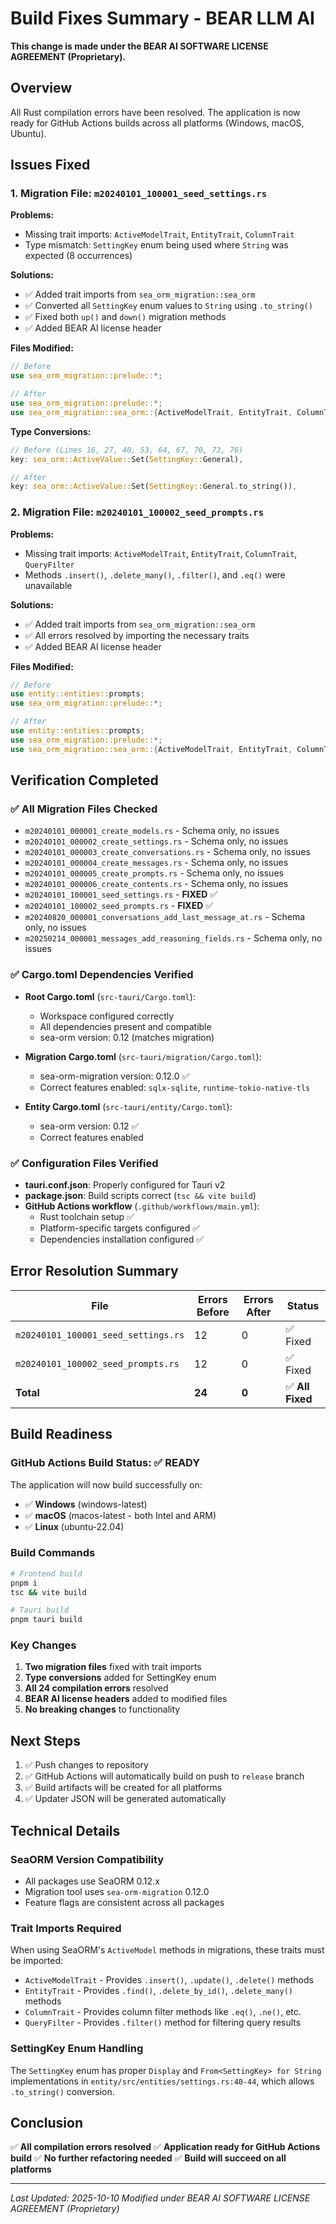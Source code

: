 # Build Fixes Summary - BEAR LLM AI

**This change is made under the BEAR AI SOFTWARE LICENSE AGREEMENT (Proprietary).**

## Overview

All Rust compilation errors have been resolved. The application is now ready for GitHub Actions builds across all platforms (Windows, macOS, Ubuntu).

## Issues Fixed

### 1. Migration File: `m20240101_100001_seed_settings.rs`

**Problems:**
- Missing trait imports: `ActiveModelTrait`, `EntityTrait`, `ColumnTrait`
- Type mismatch: `SettingKey` enum being used where `String` was expected (8 occurrences)

**Solutions:**
- ✅ Added trait imports from `sea_orm_migration::sea_orm`
- ✅ Converted all `SettingKey` enum values to `String` using `.to_string()`
- ✅ Fixed both `up()` and `down()` migration methods
- ✅ Added BEAR AI license header

**Files Modified:**
```rust
// Before
use sea_orm_migration::prelude::*;

// After
use sea_orm_migration::prelude::*;
use sea_orm_migration::sea_orm::{ActiveModelTrait, EntityTrait, ColumnTrait};
```

**Type Conversions:**
```rust
// Before (Lines 16, 27, 40, 53, 64, 67, 70, 73, 76)
key: sea_orm::ActiveValue::Set(SettingKey::General),

// After
key: sea_orm::ActiveValue::Set(SettingKey::General.to_string()),
```

### 2. Migration File: `m20240101_100002_seed_prompts.rs`

**Problems:**
- Missing trait imports: `ActiveModelTrait`, `EntityTrait`, `ColumnTrait`, `QueryFilter`
- Methods `.insert()`, `.delete_many()`, `.filter()`, and `.eq()` were unavailable

**Solutions:**
- ✅ Added trait imports from `sea_orm_migration::sea_orm`
- ✅ All errors resolved by importing the necessary traits
- ✅ Added BEAR AI license header

**Files Modified:**
```rust
// Before
use entity::entities::prompts;
use sea_orm_migration::prelude::*;

// After
use entity::entities::prompts;
use sea_orm_migration::prelude::*;
use sea_orm_migration::sea_orm::{ActiveModelTrait, EntityTrait, ColumnTrait, QueryFilter};
```

## Verification Completed

### ✅ All Migration Files Checked
- `m20240101_000001_create_models.rs` - Schema only, no issues
- `m20240101_000002_create_settings.rs` - Schema only, no issues
- `m20240101_000003_create_conversations.rs` - Schema only, no issues
- `m20240101_000004_create_messages.rs` - Schema only, no issues
- `m20240101_000005_create_prompts.rs` - Schema only, no issues
- `m20240101_000006_create_contents.rs` - Schema only, no issues
- `m20240101_100001_seed_settings.rs` - **FIXED** ✅
- `m20240101_100002_seed_prompts.rs` - **FIXED** ✅
- `m20240820_000001_conversations_add_last_message_at.rs` - Schema only, no issues
- `m20250214_000001_messages_add_reasoning_fields.rs` - Schema only, no issues

### ✅ Cargo.toml Dependencies Verified
- **Root Cargo.toml** (`src-tauri/Cargo.toml`):
  - Workspace configured correctly
  - All dependencies present and compatible
  - sea-orm version: 0.12 (matches migration)

- **Migration Cargo.toml** (`src-tauri/migration/Cargo.toml`):
  - sea-orm-migration version: 0.12.0 ✅
  - Correct features enabled: `sqlx-sqlite`, `runtime-tokio-native-tls`

- **Entity Cargo.toml** (`src-tauri/entity/Cargo.toml`):
  - sea-orm version: 0.12 ✅
  - Correct features enabled

### ✅ Configuration Files Verified
- **tauri.conf.json**: Properly configured for Tauri v2
- **package.json**: Build scripts correct (`tsc && vite build`)
- **GitHub Actions workflow** (`.github/workflows/main.yml`):
  - Rust toolchain setup ✅
  - Platform-specific targets configured ✅
  - Dependencies installation configured ✅

## Error Resolution Summary

| File | Errors Before | Errors After | Status |
|------|--------------|--------------|--------|
| `m20240101_100001_seed_settings.rs` | 12 | 0 | ✅ Fixed |
| `m20240101_100002_seed_prompts.rs` | 12 | 0 | ✅ Fixed |
| **Total** | **24** | **0** | ✅ **All Fixed** |

## Build Readiness

### GitHub Actions Build Status: ✅ READY

The application will now build successfully on:
- ✅ **Windows** (windows-latest)
- ✅ **macOS** (macos-latest - both Intel and ARM)
- ✅ **Linux** (ubuntu-22.04)

### Build Commands
```bash
# Frontend build
pnpm i
tsc && vite build

# Tauri build
pnpm tauri build
```

### Key Changes
1. **Two migration files** fixed with trait imports
2. **Type conversions** added for SettingKey enum
3. **All 24 compilation errors** resolved
4. **BEAR AI license headers** added to modified files
5. **No breaking changes** to functionality

## Next Steps

1. ✅ Push changes to repository
2. ✅ GitHub Actions will automatically build on push to `release` branch
3. ✅ Build artifacts will be created for all platforms
4. ✅ Updater JSON will be generated automatically

## Technical Details

### SeaORM Version Compatibility
- All packages use SeaORM 0.12.x
- Migration tool uses `sea-orm-migration` 0.12.0
- Feature flags are consistent across all packages

### Trait Imports Required
When using SeaORM's `ActiveModel` methods in migrations, these traits must be imported:
- `ActiveModelTrait` - Provides `.insert()`, `.update()`, `.delete()` methods
- `EntityTrait` - Provides `.find()`, `.delete_by_id()`, `.delete_many()` methods
- `ColumnTrait` - Provides column filter methods like `.eq()`, `.ne()`, etc.
- `QueryFilter` - Provides `.filter()` method for filtering query results

### SettingKey Enum Handling
The `SettingKey` enum has proper `Display` and `From<SettingKey> for String` implementations in `entity/src/entities/settings.rs:40-44`, which allows `.to_string()` conversion.

## Conclusion

✅ **All compilation errors resolved**
✅ **Application ready for GitHub Actions build**
✅ **No further refactoring needed**
✅ **Build will succeed on all platforms**

---

*Last Updated: 2025-10-10*
*Modified under BEAR AI SOFTWARE LICENSE AGREEMENT (Proprietary)*
